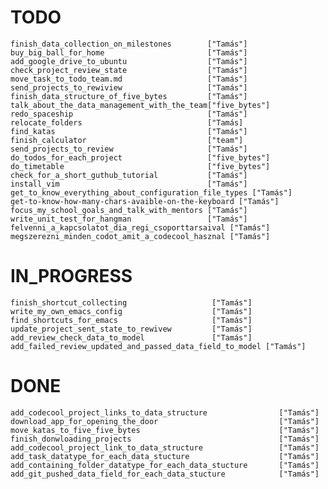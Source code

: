 # TODO
    finish_data_collection_on_milestones        ["Tamás"]
    buy_big_ball_for_home                       ["Tamás"]
    add_google_drive_to_ubuntu                  ["Tamás"]
    check_project_review_state                  ["Tamás"]
    move_task_to_todo_team.md                   ["Tamás"]
    send_projects_to_rewiview                   ["Tamás"]
    finish_data_structure_of_five_bytes         ["Tamás"]
    talk_about_the_data_management_with_the_team["five_bytes"]
    redo_spaceship                              ["Tamás"]
    relocate_folders                            ["Tamás]
    find_katas                                  ["Tamás"]
    finish_calculator                           ["team"]
    send_projects_to_review                     ["Tamás"]
    do_todos_for_each_project                   ["five_bytes"]
    do_timetable                                ["five_bytes"]
    check_for_a_short_guthub_tutorial           ["Tamás"]
    install_vim                                 ["Tamás"]
    get_to_know_everything_about_configuration_file_types ["Tamás"]
    get-to-know-how-many-chars-avaible-on-the-keyboard ["Tamás"]
    focus_my_school_goals_and_talk_with_mentors ["Tamás"]
    write_unit_test_for_hangman                 ["Tamás"]
    felvenni_a_kapcsolatot_dia_regi_csoporttarsaival ["Tamás"]
    megszerezni_minden_codot_amit_a_codecool_hasznal ["Tamás"]
    
# IN_PROGRESS
    finish_shortcut_collecting                   ["Tamás"]
    write_my_own_emacs_config                    ["Tamás"]
    find_shortcuts_for_emacs                     ["Tamás"]
    update_project_sent_state_to_rewivew         ["Tamás"]
    add_review_check_data_to_model               ["Tamás"]
    add_failed_review_updated_and_passed_data_field_to_model ["Tamás"]
# DONE
    add_codecool_project_links_to_data_structure                ["Tamás"]
    download_app_for_opening_the_door                           ["Tamás"]
    move_katas_to_five_five_bytes                               ["Tamás"]
    finish_donwloading_projects                                 ["Tamás"]
    add_codecool_project_link_to_data_structure                 ["Tamás"]
    add_task_datatype_for_each_data_stucture                    ["Tamás"]
    add_containing_folder_datatype_for_each_data_stucture       ["Tamás"]
    add_git_pushed_data_field_for_each_data_stucture            ["Tamás"]

